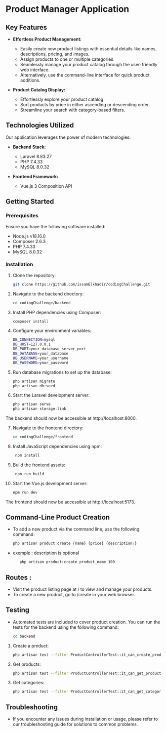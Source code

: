 # Product Manager Application

## Key Features

- **Effortless Product Management:**
  - Easily create new product listings with essential details like names, descriptions, pricing, and images.
  - Assign products to one or multiple categories.
  - Seamlessly manage your product catalog through the user-friendly web interface.
  - Alternatively, use the command-line interface for quick product additions.

- **Product Catalog Display:**
  - Effortlessly explore your product catalog.
  - Sort products by price in either ascending or descending order.
  - Streamline your search with category-based filters.

## Technologies Utilized

Our application leverages the power of modern technologies:

- **Backend Stack:**
  - Laravel 8.83.27
  - PHP 7.4.33
  - MySQL 8.0.32

- **Frontend Framework:**
  - Vue.js 3 Composition API

## Getting Started

### Prerequisites

Ensure you have the following software installed:

- Node.js v18.16.0
- Composer 2.6.3
- PHP 7.4.33
- MySQL 8.0.32

### Installation

1. Clone the repository:

   ```bash
   git clone https://github.com/issamElkhadir/codingChallenge.git
2. Navigate to the backend directory:
   ```bash
   cd codingChallenge/backend
3. Install PHP dependencies using Composer:
   ```bash
   composer install
5. Configure your environment variables:
    ```bash
    DB_CONNECTION=mysql
    DB_HOST=127.0.0.1
    DB_PORT=your_database_server_port
    DB_DATABASE=your_database
    DB_USERNAME=your_username
    DB_PASSWORD=your_password

6. Run database migrations to set up the database:
   ```bash
   php artisan migrate
   php artisan db:seed
7. Start the Laravel development server:
   ```bash
   php artisan serve
   php artisan storage:link

The backend should now be accessible at http://localhost:8000.

7. Navigate to the frontend directory:
   ```bash
   cd codingChallenge/frontend
8. Install JavaScript dependencies using npm:
   ```bash
    npm install
9. Build the frontend assets:
   ```bash
    npm run build
9. Start the Vue.js development server:
   ```bash
   npm run dev
The frontend should now be accessible at http://localhost:5173.

## Command-Line Product Creation
- To add a new product via the command line, use the following command:
   ```bash
   php artisan product:create {name} {price} {description?}
- exemple :
   description is optional
   ```bash
      php artisan product:create product_name 100 

   
## Routes :
- Visit the product listing page at / to view and manage your products.
- To create a new product, go to /create in your web browser.


## Testing 

- Automated tests are included to cover product creation. You can run the tests for the backend using the   following command:
   ```bash
   cd backend
1. Create a product:
   ```bash
   php artisan test --filter ProductControllerTest::it_can_create_product
2. Get products:
   ```bash
   php artisan test --filter ProductControllerTest::it_can_get_products
3. Get categories:
   ```bash
   php artisan test --filter ProductControllerTest::it_can_get_categories

## Troubleshooting
- If you encounter any issues during installation or usage, please refer to our troubleshooting guide for solutions to common problems.